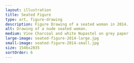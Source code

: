 ```yaml
---
layout: illustration
title: Seated Figure
type: art, figure-drawing
description: Figure Drawing of a seated woman in 2014.
alt: Drawing of a nude seated woman.
medium: Vine Charcoal and white Nupastel on grey paper
large-image: seated-figure-2014-large.jpg
small-image: seated-figure-2014-small.jpg
size: 1546x2035
sortOrder: 6
---
```

